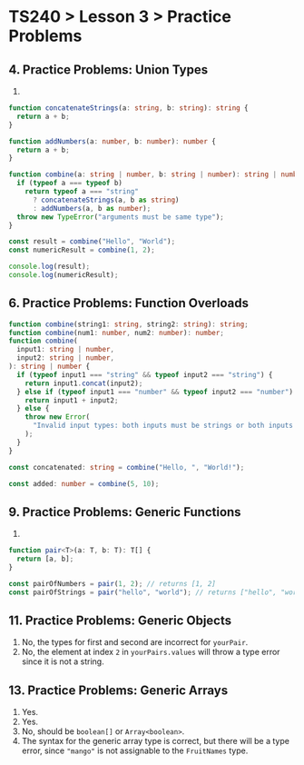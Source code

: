 # TS240 > Lesson 3 > Practice Problems

## 4. Practice Problems: Union Types

1.

```ts
function concatenateStrings(a: string, b: string): string {
  return a + b;
}

function addNumbers(a: number, b: number): number {
  return a + b;
}

function combine(a: string | number, b: string | number): string | number {
  if (typeof a === typeof b)
    return typeof a === "string"
      ? concatenateStrings(a, b as string)
      : addNumbers(a, b as number);
  throw new TypeError("arguments must be same type");
}

const result = combine("Hello", "World");
const numericResult = combine(1, 2);

console.log(result);
console.log(numericResult);
```

## 6. Practice Problems: Function Overloads

```ts
function combine(string1: string, string2: string): string;
function combine(num1: number, num2: number): number;
function combine(
  input1: string | number,
  input2: string | number,
): string | number {
  if (typeof input1 === "string" && typeof input2 === "string") {
    return input1.concat(input2);
  } else if (typeof input1 === "number" && typeof input2 === "number") {
    return input1 + input2;
  } else {
    throw new Error(
      "Invalid input types: both inputs must be strings or both inputs must be numbers.",
    );
  }
}

const concatenated: string = combine("Hello, ", "World!");

const added: number = combine(5, 10);
```

## 9. Practice Problems: Generic Functions

1.

```ts
function pair<T>(a: T, b: T): T[] {
  return [a, b];
}

const pairOfNumbers = pair(1, 2); // returns [1, 2]
const pairOfStrings = pair("hello", "world"); // returns ["hello", "world"]
```

## 11. Practice Problems: Generic Objects

1. No, the types for first and second are incorrect for `yourPair`.
2. No, the element at index `2` in `yourPairs.values` will throw a type error since
   it is not a string.

## 13. Practice Problems: Generic Arrays

1. Yes.
2. Yes.
3. No, should be `boolean[]` or `Array<boolean>`.
4. The syntax for the generic array type is correct, but there will be a type error,
   since `"mango"` is not assignable to the `FruitNames` type.
